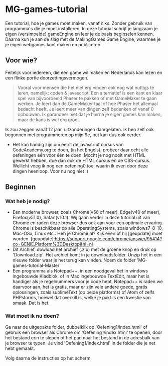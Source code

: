 # MG-games-tutorial
Een tutorial, hoe je games moet maken, vanaf niks. Zonder gebruik van programma's die je moet installeren. 
In deze tutorial schrijf je langzaam je eigen (versimpelde) gameEngine en leer je de basis beginselen kennen.
Daarna kun je aan de slag met de MakingGames Game Engine, waarmee je je eigen webgames kunt maken en publiceren.

## Voor wie?
Feitelijk voor iedereen, die een game wil maken en Nederlands kan lezen en een flinke portie doorzettingsvermogen.
> Vooral voor mensen die het niet erg vinden ook nog wat nuttigs te leren, namelijk: coden & javascript.
> Een alternatief is een kant en klaar spel van bijvoorbeeld Phaser te pakken of met GameMaker te gaan werken. Je leert dan de GameMaker  taal of hoe Phaser het allemaal bedacht heeft. 
>Je leert meer van dingen zelf bedenken of vanaf 0 opbouwen. Ik garandeer niet dat je hierna je eigen games kan maken, maar de kans is wel erg groot.

Ik zou zeggen vanaf 12 jaar, uitzonderingen daargelaten. Ik ben zelf ook begonnen met programmeren op mijn 9e, het kan dus ook eerder.
 - Het kan handig zijn om eerst de javascript cursus van CodeAcademy.org te doen, (in het Engels), probeer daar echt alle oefeningen één voor één te doen. Mocht je nog nooit met HTML gewerkt hebben, doe dan ook de HTML cursus en de CSS-cursus.
 Wellicht voeg ik nog een oefening0 toe, waarin ik even door deze dingen heenloop. Voor nu nog niet :)

## Beginnen

### Wat heb je nodig?
 - Een moderne browser, zoals Chrome(v56 of meer), Edge(v40 of meer), Firefox(v51.0), Safari(v10.1). Wij gaan verder in deze tutorial uit van Chrome en raden deze browser dus ook aan voor een optimale ervaring. Chrome is beschikbaar op alle OperatingSystems, zoals windows7-8-10, Mac-OSx, Linux etc..
 Heb je Chrome al? Kijk even of hij [geupdate] moet worden.
 [geupdate]:<https://support.google.com/chrome/answer/95414?co=GENIE.Platform%3DDesktop&hl=nl>
 - Dit Archief, dowload het archief (.zip) met de groene knop en druk op 'Download.zip'. Het archief komt in je downloadsfolder. Unzip het in een nieuwe folder waar je het terug kan vinden. Noem de folder 'MG-games-tutorial-Master'
 - Een programma als Notepad++, in een noodgeval het in windows ingebouwde Kladblok, of in Mac ingebouwde TextEdit, maar het is handiger als je regelnummers voor je code hebt.
   Notepad++ is raden we daarvoor aan, het is gratis, maar er zijn vele andere goede, gratis oplossingen, 
   zoals sublimeText (op beide platforms) of Atom of zelfs PHPstorms, hoewel dat overkill is, welke je pakt is een kwestie van smaak.
 Dat is het.

### Wat moet ik nu doen?
Ga naar de uitgepakte folder, dubbelklik op 'Oefening1/index.html' of gebruik een browser als Chrome om 'Oefening1/index.html' te openen, door het bestand erin te slepen of het pad naar het bestand in de adresbalk van je browser te typen. 
Je vind 'Oefening1/index.html' in de folder die je net hebt gemaakt.

Volg daarna de instructies op het scherm.
